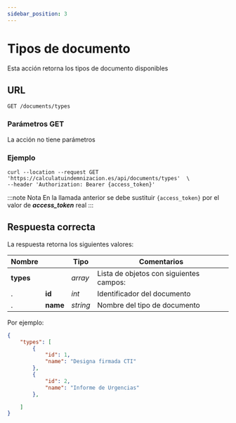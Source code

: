 ```yaml
---
sidebar_position: 3
---
```


# Tipos de documento

Esta acción retorna los tipos de documento disponibles

## URL

```
GET /documents/types
```

### Parámetros GET

La acción no tiene parámetros

### Ejemplo

```shell
curl --location --request GET 'https://calculatuindemnizacion.es/api/documents/types'  \
--header 'Authorization: Bearer {access_token}'
```

:::note Nota
En la llamada anterior se debe sustituir `{access_token}` por el valor de **_access_token_** real
:::

## Respuesta correcta

La respuesta retorna los siguientes valores:

Nombre | | Tipo |  Comentarios 
--- | --- | --- | --- |
**types** | | _array_ | Lista de objetos con siguientes campos:
. | **id** | _int_ | Identificador del documento
. | **name** | _string_ | Nombre del tipo de documento


Por ejemplo:

```json title="Status: 200 Ok"
{
    "types": [
        {
            "id": 1,
            "name": "Designa firmada CTI"
        },
        {
            "id": 2,
            "name": "Informe de Urgencias"
        },

    ]
}
```

